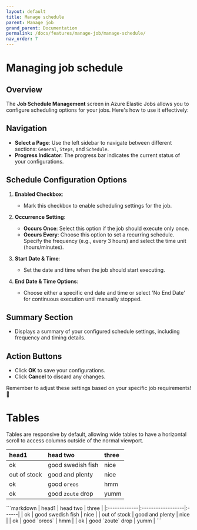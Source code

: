 ```yaml
---
layout: default
title: Manage schedule
parent: Manage job
grand_parent: Documentation
permalink: /docs/features/manage-job/manage-schedule/
nav_order: 7
---
```


# Managing job schedule

## Overview 
The **Job Schedule Management** screen in Azure Elastic Jobs allows you to configure scheduling options for your jobs. Here's how to use it effectively:

## Navigation
- **Select a Page**: Use the left sidebar to navigate between different sections: `General`, `Steps`, and `Schedule`.
- **Progress Indicator**: The progress bar indicates the current status of your configurations.

## Schedule Configuration Options
1. **Enabled Checkbox**:
   - Mark this checkbox to enable scheduling settings for the job.

2. **Occurrence Setting**:
   - **Occurs Once**: Select this option if the job should execute only once.
   - **Occurs Every**: Choose this option to set a recurring schedule. Specify the frequency (e.g., every 3 hours) and select the time unit (hours/minutes).

3. **Start Date & Time**:
   - Set the date and time when the job should start executing.

4. **End Date & Time Options**:
   - Choose either a specific end date and time or select 'No End Date' for continuous execution until manually stopped.

## Summary Section
- Displays a summary of your configured schedule settings, including frequency and timing details.

## Action Buttons
- Click **OK** to save your configurations.
- Click **Cancel** to discard any changes.

Remember to adjust these settings based on your specific job requirements! 🚀


# Tables

Tables are responsive by default, allowing wide tables to have a horizontal scroll to access columns outside of the normal viewport.

<div class="code-example" markdown="1">

| head1        | head two          | three |
|:-------------|:------------------|:------|
| ok           | good swedish fish | nice  |
| out of stock | good and plenty   | nice  |
| ok           | good `oreos`      | hmm   |
| ok           | good `zoute` drop | yumm  |

</div>
```markdown
| head1        | head two          | three |
|:-------------|:------------------|:------|
| ok           | good swedish fish | nice  |
| out of stock | good and plenty   | nice  |
| ok           | good `oreos`      | hmm   |
| ok           | good `zoute` drop | yumm  |
```
